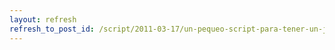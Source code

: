 ```yaml
---
layout: refresh
refresh_to_post_id: /script/2011-03-17/un-pequeo-script-para-tener-un-jukebox-de-modarchive-org.html
---
```

